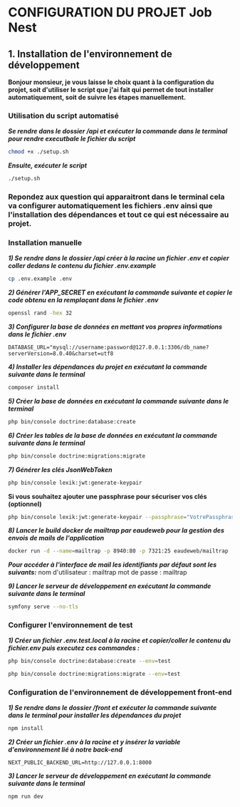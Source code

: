 # CONFIGURATION DU PROJET Job Nest

## 1. Installation de l'environnement de développement

**Bonjour monsieur, je vous laisse le choix quant à la configuration du projet, soit d'utiliser le script que j'ai fait qui permet de tout installer automatiquement, soit de suivre les étapes manuellement.**

### Utilisation du script automatisé

**_Se rendre dans le dossier /api et exécuter la commande dans le terminal pour rendre executbale le fichier du script_**

```bash
chmod +x ./setup.sh
```

**_Ensuite, exécuter le script_**

```bash
./setup.sh
```

### Repondez aux question qui apparaitront dans le terminal cela va configurer automatiquement les fichiers .env ainsi que l'installation des dépendances et tout ce qui est nécessaire au projet.

### Installation manuelle

**_*1) Se rendre dans le dossier /api créer à la racine un fichier .env et copier coller dedans le contenu du fichier .env.example*_**

```bash
cp .env.example .env
```

**_*2) Générer l'APP_SECRET en exécutant la commande suivante et copier le code obtenu en la remplaçant dans le fichier .env*_**

```bash
openssl rand -hex 32
```

**_*3) Configurer la base de données en mettant vos propres informations dans le fichier .env*_**

`DATABASE_URL="mysql://username:password@127.0.0.1:3306/db_name?serverVersion=8.0.40&charset=utf8`

**_*4) Installer les dépendances du projet en exécutant la commande suivante dans le terminal*_**

```bash
composer install
```

**_*5) Créer la base de données en exécutant la commande suivante dans le terminal*_**

```bash
php bin/console doctrine:database:create
```

**_*6) Créer les tables de la base de données en exécutant la commande suivante dans le terminal*_**

```bash
php bin/console doctrine:migrations:migrate
```

**_*7) Générer les clés JsonWebToken*_**

```bash
php bin/console lexik:jwt:generate-keypair
```

**Si vous souhaitez ajouter une passphrase pour sécuriser vos clés (optionnel)**

```bash
php bin/console lexik:jwt:generate-keypair --passphrase="VotrePassphraseSécurisée"
```

**_*8) Lancer le build docker de mailtrap par eaudeweb pour la gestion des envois de mails de l'application*_**

```bash
docker run -d --name=mailtrap -p 8940:80 -p 7321:25 eaudeweb/mailtrap
```

**_*Pour accéder à l'interface de mail les identifiants par défaut sont les suivants:*_**
nom d'utilisateur : mailtrap
mot de passe : mailtrap

**_*9) Lancer le serveur de développement en exécutant la commande suivante dans le terminal*_**

```bash
symfony serve --no-tls
```

### Configurer l'environnement de test

**_*1) Créer un fichier .env.test.local à la racine et copier/coller le contenu du fichier.env puis executez ces commandes :*_**

```bash
php bin/console doctrine:database:create --env=test
```

```bash
php bin/console doctrine:migrations:migrate --env=test
```

<!-- Ces commandes permettent de créer et configurer une base de données test -->

### Configuration de l'environnement de développement front-end

**_1) Se rendre dans le dossier /front et exécuter la commande suivante dans le terminal pour installer les dépendances du projet_**

```bash
npm install
```

**_2) Créer un fichier .env à la racine et y insérer la variable d'environnement lié à notre back-end_**

`NEXT_PUBLIC_BACKEND_URL=http://127.0.0.1:8000`

**_3) Lancer le serveur de développement en exécutant la commande suivante dans le terminal_**

```bash
npm run dev
```
